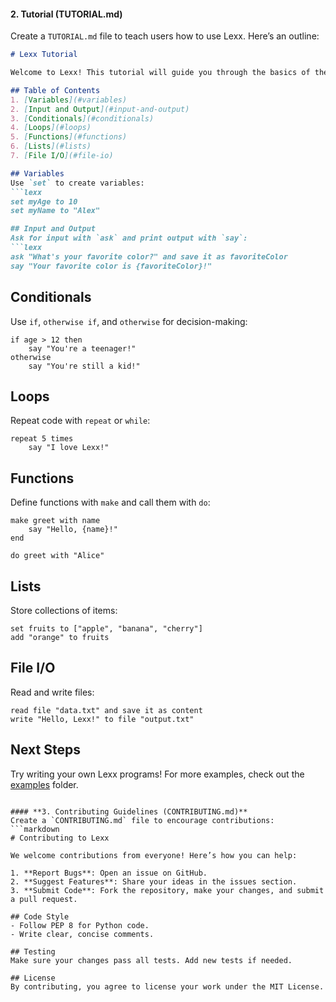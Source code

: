 #### **2. Tutorial (TUTORIAL.md)**
Create a `TUTORIAL.md` file to teach users how to use Lexx. Here’s an outline:

```markdown
# Lexx Tutorial

Welcome to Lexx! This tutorial will guide you through the basics of the language.

## Table of Contents
1. [Variables](#variables)
2. [Input and Output](#input-and-output)
3. [Conditionals](#conditionals)
4. [Loops](#loops)
5. [Functions](#functions)
6. [Lists](#lists)
7. [File I/O](#file-io)

## Variables
Use `set` to create variables:
```lexx
set myAge to 10
set myName to "Alex"

## Input and Output
Ask for input with `ask` and print output with `say`:
```lexx
ask "What's your favorite color?" and save it as favoriteColor
say "Your favorite color is {favoriteColor}!"
```

## Conditionals
Use `if`, `otherwise if`, and `otherwise` for decision-making:
```lexx
if age > 12 then
    say "You're a teenager!"
otherwise
    say "You're still a kid!"
```

## Loops
Repeat code with `repeat` or `while`:
```lexx
repeat 5 times
    say "I love Lexx!"
```

## Functions
Define functions with `make` and call them with `do`:
```lexx
make greet with name
    say "Hello, {name}!"
end

do greet with "Alice"
```

## Lists
Store collections of items:
```lexx
set fruits to ["apple", "banana", "cherry"]
add "orange" to fruits
```

## File I/O
Read and write files:
```lexx
read file "data.txt" and save it as content
write "Hello, Lexx!" to file "output.txt"
```
## Next Steps
Try writing your own Lexx programs! For more examples, check out the [examples](examples/) folder.
```

#### **3. Contributing Guidelines (CONTRIBUTING.md)**
Create a `CONTRIBUTING.md` file to encourage contributions:
```markdown
# Contributing to Lexx

We welcome contributions from everyone! Here’s how you can help:

1. **Report Bugs**: Open an issue on GitHub.
2. **Suggest Features**: Share your ideas in the issues section.
3. **Submit Code**: Fork the repository, make your changes, and submit a pull request.

## Code Style
- Follow PEP 8 for Python code.
- Write clear, concise comments.

## Testing
Make sure your changes pass all tests. Add new tests if needed.

## License
By contributing, you agree to license your work under the MIT License.